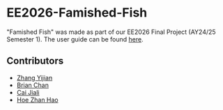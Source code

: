 # EE2026-Famished-Fish
"Famished Fish" was made as part of our EE2026 Final Project (AY24/25 Semester 1). The user guide can be found [here](./User_Guide.pdf).

## Contributors

- [Zhang Yijian](https://github.com/yijiano)
- [Brian Chan](https://github.com/brianchanshiyuan)
- [Cai Jiali](https://github.com/kemilii)
- [Hoe Zhan Hao](https://github.com/H-ZhanHao)
